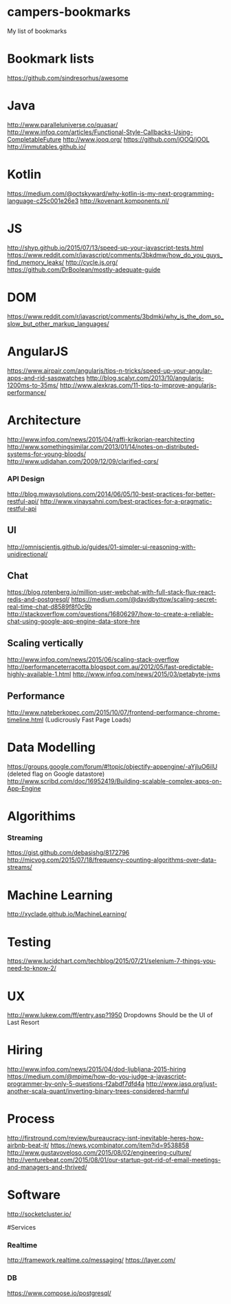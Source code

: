 # campers-bookmarks
My list of bookmarks

# Bookmark lists
https://github.com/sindresorhus/awesome

# Java
http://www.paralleluniverse.co/quasar/
http://www.infoq.com/articles/Functional-Style-Callbacks-Using-CompletableFuture
http://www.jooq.org/
https://github.com/jOOQ/jOOL
http://immutables.github.io/

# Kotlin
https://medium.com/@octskyward/why-kotlin-is-my-next-programming-language-c25c001e26e3
http://kovenant.komponents.nl/

# JS
http://shyp.github.io/2015/07/13/speed-up-your-javascript-tests.html
https://www.reddit.com/r/javascript/comments/3bkdmw/how_do_you_guys_find_memory_leaks/
http://cycle.js.org/
https://github.com/DrBoolean/mostly-adequate-guide

# DOM
https://www.reddit.com/r/javascript/comments/3bdmki/why_is_the_dom_so_slow_but_other_markup_languages/

# AngularJS
https://www.airpair.com/angularjs/tips-n-tricks/speed-up-your-angular-apps-and-rid-sasqwatches
http://blog.scalyr.com/2013/10/angularjs-1200ms-to-35ms/
http://www.alexkras.com/11-tips-to-improve-angularjs-performance/

# Architecture

http://www.infoq.com/news/2015/04/raffi-krikorian-rearchitecting
http://www.somethingsimilar.com/2013/01/14/notes-on-distributed-systems-for-young-bloods/
http://www.udidahan.com/2009/12/09/clarified-cqrs/

### API Design
http://blog.mwaysolutions.com/2014/06/05/10-best-practices-for-better-restful-api/
http://www.vinaysahni.com/best-practices-for-a-pragmatic-restful-api


## UI
http://omniscientjs.github.io/guides/01-simpler-ui-reasoning-with-unidirectional/

## Chat
https://blog.rotenberg.io/million-user-webchat-with-full-stack-flux-react-redis-and-postgresql/
https://medium.com/@davidbyttow/scaling-secret-real-time-chat-d8589f8f0c9b
http://stackoverflow.com/questions/16806297/how-to-create-a-reliable-chat-using-google-app-engine-data-store-hre

## Scaling vertically
http://www.infoq.com/news/2015/06/scaling-stack-overflow http://performanceterracotta.blogspot.com.au/2012/05/fast-predictable-highly-available-1.html http://www.infoq.com/news/2015/03/petabyte-jvms

## Performance
http://www.nateberkopec.com/2015/10/07/frontend-performance-chrome-timeline.html (Ludicrously Fast Page Loads)

# Data Modelling
https://groups.google.com/forum/#!topic/objectify-appengine/-aYjluO6iIU (deleted flag on Google datastore)
http://www.scribd.com/doc/16952419/Building-scalable-complex-apps-on-App-Engine

# Algorithims
### Streaming
https://gist.github.com/debasishg/8172796
http://micvog.com/2015/07/18/frequency-counting-algorithms-over-data-streams/

# Machine Learning
http://xyclade.github.io/MachineLearning/

# Testing
https://www.lucidchart.com/techblog/2015/07/21/selenium-7-things-you-need-to-know-2/

# UX
http://www.lukew.com/ff/entry.asp?1950 Dropdowns Should be the UI of Last Resort

# Hiring
http://www.infoq.com/news/2015/04/dod-ljubljana-2015-hiring
https://medium.com/@mpjme/how-do-you-judge-a-javascript-programmer-by-only-5-questions-f2abdf7dfd4a
http://www.jasq.org/just-another-scala-quant/inverting-binary-trees-considered-harmful

# Process
http://firstround.com/review/bureaucracy-isnt-inevitable-heres-how-airbnb-beat-it/
https://news.ycombinator.com/item?id=9538858
http://www.gustavoveloso.com/2015/08/02/engineering-culture/
http://venturebeat.com/2015/08/01/our-startup-got-rid-of-email-meetings-and-managers-and-thrived/

# Software
http://socketcluster.io/

#Services
### Realtime
http://framework.realtime.co/messaging/
https://layer.com/
### DB
https://www.compose.io/postgresql/
